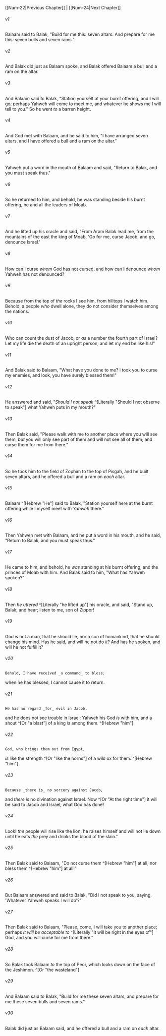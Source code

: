 ﻿---
aliases:
  - Numbers 23
---

[[Num-22|Previous Chapter]] | [[Num-24|Next Chapter]]

###### v1
Balaam said to Balak, "Build for me this: seven altars. And prepare for me this: seven bulls and seven rams."

###### v2
And Balak did just as Balaam spoke, and Balak offered Balaam a bull and a ram on the altar.

###### v3
And Balaam said to Balak, "Station yourself at your burnt offering, and I will go; perhaps Yahweh will come to meet me, and whatever he shows me I will tell to you." So he went _to_ a barren height.

###### v4
And God met with Balaam, and he said to him, "I have arranged seven altars, and I have offered a bull and a ram on the altar."

###### v5
Yahweh put a word in the mouth of Balaam and said, "Return to Balak, and you must speak thus."

###### v6
So he returned to him, and behold, he was standing beside his burnt offering, he and all the leaders of Moab.

###### v7
And he lifted up his oracle and said,
"From Aram Balak lead me,
from the mountains of the east the king of Moab,
'Go for me, curse Jacob,
and go, denounce Israel.'

###### v8
How can I curse _whom_ God has not cursed,
and how can I denounce _whom_ Yahweh has not denounced?

###### v9
Because from the top of _the_ rocks I see him,
from hilltops I watch him.
Behold, a people _who_ dwell alone,
they do not consider themselves among the nations.

###### v10
Who can count the dust of Jacob,
or _as_ a number the fourth part of Israel?
Let my life die the death of an upright person,
and let my end be like his!"

###### v11
And Balak said to Balaam, "What have you done to me? I took you to curse my enemies, and look, you have surely blessed them!"

###### v12
He answered and said, "_Should I not speak_ ^[Literally "Should I not observe to speak"] what Yahweh puts in my mouth?"

###### v13
Then Balak said, "Please walk with me to another place where you will see them, _but_ you will only see part of them and will not see all of them; and curse them for me from there."

###### v14
So he took him to the field of Zophim to the top of Pisgah, and he built seven altars, and he offered a bull and a ram on _each_ altar.

###### v15
Balaam ^[Hebrew "He"] said to Balak, "Station yourself here at the burnt offering while I myself meet with _Yahweh_ there."

###### v16
Then Yahweh met with Balaam, and he put a word in his mouth, and he said, "Return to Balak, and you must speak thus."

###### v17
He came to him, and behold, he _was_ standing at his burnt offering, and the princes of Moab with him. And Balak said to him, "What has Yahweh spoken?"

###### v18
Then _he uttered_ ^[Literally "he lifted up"] his oracle, and said,
"Stand up, Balak, and hear;
listen to me, son of Zippor!

###### v19
God _is_ not a man, that he should lie,
nor a son of humankind,
that he should change his mind.
Has he said, and will he not do _it_?
And has he spoken, and will he not fulfill it?

###### v20
    Behold, I have received _a command_ to bless;
when he has blessed, I cannot cause it to return.

###### v21
    He has no regard _for_ evil in Jacob,
and he does not see trouble in Israel;
Yahweh his God _is_ with him,
and a shout ^[Or "a blast"] of a king _is_ among them. ^[Hebrew "him"]

###### v22
    God, who brings them out from Egypt,
_is_ like the strength ^[Or "like the horns"] of a wild ox for them. ^[Hebrew "him"]

###### v23
    Because _there is_ no sorcery against Jacob,
and _there is_ no divination against Israel.
Now ^[Or "At the right time"] it will be said to Jacob and Israel,
what God has done!

###### v24
Look! _the_ people will rise like the lion;
he raises himself and will not lie down
until he eats _the_ prey
and drinks the blood of the slain."

###### v25
Then Balak said to Balaam, "Do not curse them ^[Hebrew "him"] at all, nor bless them ^[Hebrew "him"] at all!"

###### v26
But Balaam answered and said to Balak, "Did I not speak to you, saying, 'Whatever Yahweh speaks I will do'?"

###### v27
Then Balak said to Balaam, "Please, come, I will take you to another place; perhaps _it will be acceptable to_ ^[Literally "it will be right in the eyes of"] God, and you will curse for me from there."

###### v28
So Balak took Balaam _to_ the top of Peor, which looks down on the face of the Jeshimon. ^[Or "the wasteland"]

###### v29
And Balaam said to Balak, "Build for me these seven altars, and prepare for me these seven bulls and seven rams."

###### v30
Balak did just as Balaam said, and he offered a bull and a ram on _each_ altar.
